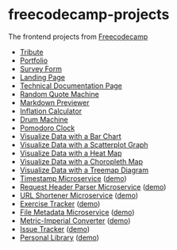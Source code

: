 # freecodecamp-projects

The frontend projects from [Freecodecamp](https://www.freecodecamp.org)

- [Tribute](https://raw.githack.com/paulcarroty/freecodecamp-projects/master/tribute/index.html)
- [Portfolio](https://raw.githack.com/paulcarroty/freecodecamp-projects/master/portfolio/index.html)
- [Survey Form](https://raw.githack.com/paulcarroty/freecodecamp-projects/master/survey-form/index.html)
- [Landing Page](https://raw.githack.com/paulcarroty/freecodecamp-projects/master/landing-page/index.html)
- [Technical Documentation Page](https://raw.githack.com/paulcarroty/freecodecamp-projects/master/technical-documentation-page/index.html)
- [Random Quote Machine](https://rawcdn.githack.com/paulcarroty/freecodecamp-projects/46d42001d12ccba336e3df094778d6f74da249ad/random-quote-machine/index.html)
- [Markdown Previewer](https://raw.githack.com/paulcarroty/freecodecamp-projects/master/markdown-previewer/index.html)
- [Inflation Calculator](https://raw.githack.com/paulcarroty/freecodecamp-projects/master/calculator/index.html)
- [Drum Machine](https://raw.githack.com/paulcarroty/freecodecamp-projects/master/drum-machine/index.html)
- [Pomodoro Clock](https://raw.githack.com/paulcarroty/freecodecamp-projects/master/pomodoro/index.html)
- [Visualize Data with a Bar Chart](https://raw.githack.com/paulcarroty/freecodecamp-projects/master/visualize-data-with-a-bar-chart/index.html)
- [Visualize Data with a Scatterplot Graph](https://raw.githack.com/paulcarroty/freecodecamp-projects/master/visualize-data-with-a-scatterplot-graph/index.html)
- [Visualize Data with a Heat Map](https://raw.githack.com/paulcarroty/freecodecamp-projects/master/visualize-data-with-a-heat-map/index.html)
- [Visualize Data with a Choropleth Map](https://raw.githack.com/paulcarroty/freecodecamp-projects/master/visualize-data-with-a-choropleth-map/index.html)
- [Visualize Data with a Treemap Diagram](https://raw.githack.com/paulcarroty/freecodecamp-projects/master/visualize-data-with-a-treemap-diagram/index.html)
- [Timestamp Microservice](https://github.com/paulcarroty/freecodecamp-projects/blob/master/timestamp-microservice/) ([demo](https://timestamp-microserv1ce.glitch.me/))
- [Request Header Parser Microservice](https://github.com/paulcarroty/freecodecamp-projects/blob/master/request-header-parser-microservice/) ([demo](https://request-header-parser-microserv1ce.glitch.me/))
- [URL Shortener Microservice](https://github.com/paulcarroty/freecodecamp-projects/blob/master/URL-shortener-microservice/) ([demo](https://url-shortener-microserv1ce.glitch.me/))
- [Exercise Tracker](https://github.com/paulcarroty/freecodecamp-projects/blob/master/exercise-tracker/) ([demo](https://exerc1se-tracker.glitch.me/))
- [File Metadata Microservice](https://github.com/paulcarroty/freecodecamp-projects/blob/master/file-metadata-microservice/) ([demo](https://file-metadata-microserv1ce.glitch.me/))
- [Metric-Imperial Converter](https://github.com/paulcarroty/freecodecamp-projects/blob/master/metric-imperial-converter/) ([demo](https://metric-imper1al-converter.glitch.me/))
- [Issue Tracker](https://github.com/paulcarroty/freecodecamp-projects/blob/master/issue-tracker/) ([demo](https://1ssue-tracker.glitch.me/))
- [Personal Library](https://github.com/paulcarroty/freecodecamp-projects/blob/master/personal-library/) ([demo](https://personal-library-f.glitch.me/))
